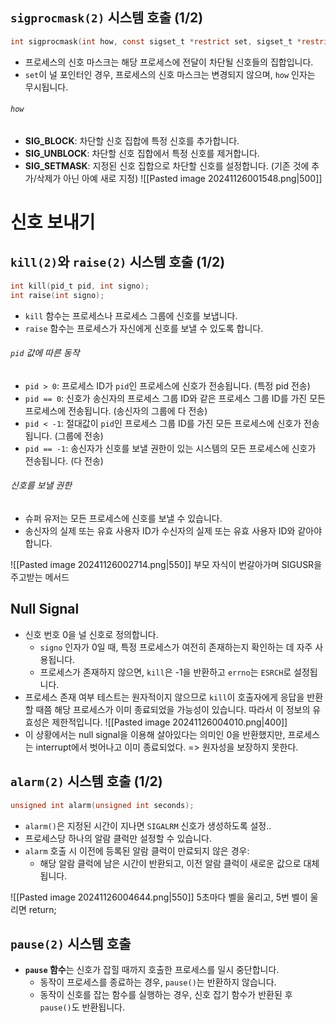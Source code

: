 ## `sigprocmask(2)` 시스템 호출 (1/2)
```c
int sigprocmask(int how, const sigset_t *restrict set, sigset_t *restrict oset);
```
- 프로세스의 신호 마스크는 해당 프로세스에 전달이 차단될 신호들의 집합입니다.
- `set`이 널 포인터인 경우, 프로세스의 신호 마스크는 변경되지 않으며, `how` 인자는 무시됩니다.
###### `how`
- **SIG_BLOCK**: 차단할 신호 집합에 특정 신호를 추가합니다.
- **SIG_UNBLOCK**: 차단할 신호 집합에서 특정 신호를 제거합니다.
- **SIG_SETMASK**: 지정된 신호 집합으로 차단할 신호를 설정합니다. (기존 것에 추가/삭제가 아닌 아예 새로 지정)
![[Pasted image 20241126001548.png|500]]
# 신호 보내기
## `kill(2)`와 `raise(2)` 시스템 호출 (1/2)
```c
int kill(pid_t pid, int signo);
int raise(int signo);
```
- `kill` 함수는 프로세스나 프로세스 그룹에 신호를 보냅니다.
- `raise` 함수는 프로세스가 자신에게 신호를 보낼 수 있도록 합니다.
###### `pid` 값에 따른 동작
- `pid > 0`: 프로세스 ID가 `pid`인 프로세스에 신호가 전송됩니다. (특정 pid 전송)
- `pid == 0`: 신호가 송신자의 프로세스 그룹 ID와 같은 프로세스 그룹 ID를 가진 모든 프로세스에 전송됩니다. (송신자의 그룹에 다 전송)
- `pid < -1`: 절대값이 `pid`인 프로세스 그룹 ID를 가진 모든 프로세스에 신호가 전송됩니다. (그룹에 전송)
- `pid == -1`: 송신자가 신호를 보낼 권한이 있는 시스템의 모든 프로세스에 신호가 전송됩니다. (다 전송)
###### 신호를 보낼 권한
- 슈퍼 유저는 모든 프로세스에 신호를 보낼 수 있습니다.
- 송신자의 실제 또는 유효 사용자 ID가 수신자의 실제 또는 유효 사용자 ID와 같아야 합니다.

![[Pasted image 20241126002714.png|550]]
부모 자식이 번갈아가며 SIGUSR을 주고받는 메서드
## Null Signal
- 신호 번호 0을 널 신호로 정의합니다.
  - `signo` 인자가 0일 때, 특정 프로세스가 여전히 존재하는지 확인하는 데 자주 사용됩니다.
  - 프로세스가 존재하지 않으면, `kill`은 -1을 반환하고 `errno`는 `ESRCH`로 설정됩니다.
- 프로세스 존재 여부 테스트는 원자적이지 않으므로 `kill`이 호출자에게 응답을 반환할 때쯤 해당 프로세스가 이미 종료되었을 가능성이 있습니다. 따라서 이 정보의 유효성은 제한적입니다.
![[Pasted image 20241126004010.png|400]]
- 이 상황에서는 null signal을 이용해 살아있다는 의미인 0을 반환했지만, 프로세스는 interrupt에서 벗어나고 이미 종료되었다. 
=> 원자성을 보장하지 못한다.

## `alarm(2)` 시스템 호출 (1/2)
```c
unsigned int alarm(unsigned int seconds);
```
- `alarm()`은 지정된 시간이 지나면 `SIGALRM` 신호가 생성하도록 설정..
- 프로세스당 하나의 알람 클럭만 설정할 수 있습니다.
- `alarm` 호출 시 이전에 등록된 알람 클럭이 만료되지 않은 경우:
	- 해당 알람 클럭에 남은 시간이 반환되고, 이전 알람 클럭이 새로운 값으로 대체됩니다.

![[Pasted image 20241126004644.png|550]]
5초마다 벨을 울리고, 5번 벨이 울리면 return;
## `pause(2)` 시스템 호출
- **`pause` 함수**는 신호가 잡힐 때까지 호출한 프로세스를 일시 중단합니다.
  - 동작이 프로세스를 종료하는 경우, `pause()`는 반환하지 않습니다.
  - 동작이 신호를 잡는 함수를 실행하는 경우, 신호 잡기 함수가 반환된 후 `pause()`도 반환됩니다.